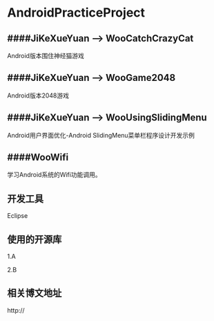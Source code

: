 # AndroidPracticeProject


####JiKeXueYuan --> WooCatchCrazyCat
------
Android版本围住神经猫游戏

####JiKeXueYuan --> WooGame2048
------
Android版本2048游戏

####JiKeXueYuan --> WooUsingSlidingMenu
------
Android用户界面优化-Android SlidingMenu菜单栏程序设计开发示例

####WooWifi
------
学习Android系统的Wifi功能调用。

开发工具
------
Eclipse

使用的开源库
------
1.A

2.B


相关博文地址
------
http://
